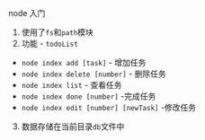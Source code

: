 node 入门

1. 使用了`fs`和`path`模块
2. 功能 - `todoList`

- `node index add [task]` - 增加任务
- `node index delete [number]` - 删除任务
- `node index list` - 查看任务
- `node index done [number]` -完成任务
- `node index edit [number] [newTask]` -修改任务

3. 数据存储在当前目录`db`文件中
